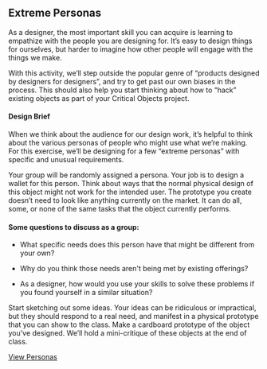 ## Extreme Personas

As a designer, the most important skill you can acquire is learning to empathize with the people you are designing for. It’s easy to design things for ourselves, but harder to imagine how other people will engage with the things we make.

With this activity, we’ll step outside the popular genre of “products designed by designers for designers”, and try to get past our own biases in the process. This should also help you start thinking about how to “hack” existing objects as part of your Critical Objects project.

#### Design Brief

When we think about the audience for our design work, it’s helpful to think about the various personas of people who might use what we’re making. For this exercise, we’ll be designing for a few “extreme personas” with specific and unusual requirements.

Your group will be randomly assigned a persona. Your job is to design a wallet for this person. Think about ways that the normal physical design of this object might not work for the intended user. The prototype you create doesn’t need to look like anything currently on the market. It can do all, some, or none of the same tasks that the object currently performs.

#### Some questions to discuss as a group:

- What specific needs does this person have that might be different from your own?

- Why do you think those needs aren't being met by existing offerings?

- As a designer, how would you use your skills to solve these problems if you found yourself in a similar situation?

Start sketching out some ideas. Your ideas can be ridiculous or impractical, but they should respond to a real need, and manifest in a physical prototype that you can show to the class. Make a cardboard prototype of the object you’ve designed. We’ll hold a mini-critique of these objects at the end of class.

[View Personas](src/activities/extreme-personas/personas.pdf)
